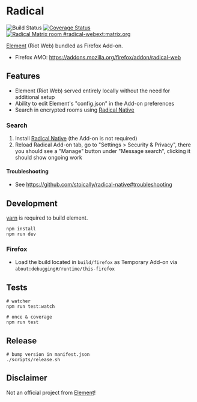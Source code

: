 # Radical

![Build Status](https://github.com/stoically/radical/workflows/build/badge.svg)
[![Coverage Status](https://coveralls.io/repos/github/stoically/radical/badge.svg?branch=master)](https://coveralls.io/github/stoically/radical?branch=master)
[![Radical Matrix room #radical-webext:matrix.org](https://img.shields.io/badge/matrix-%23radical--webext%3Amatrix.org-blue)](https://matrix.to/#/#radical-webext:matrix.org)

[Element](https://github.com/vector-im/riot-web) (Riot Web) bundled as Firefox Add-on.

- Firefox AMO: https://addons.mozilla.org/firefox/addon/radical-web

## Features

- Element (Riot Web) served entirely locally without the need for additional setup
- Ability to edit Element's "config.json" in the Add-on preferences
- Search in encrypted rooms using [Radical Native](https://github.com/stoically/radical-native#readme)

### Search

1. Install [Radical Native](https://github.com/stoically/radical-native#install) (the Add-on is not required)
2. Reload Radical Add-on tab, go to "Settings > Security & Privacy", there you should see a "Manage" button under "Message search", clicking it should show ongoing work

#### Troubleshooting

- See https://github.com/stoically/radical-native#troubleshooting


## Development

[yarn](https://yarnpkg.com/) is required to build element.

```shell
npm install
npm run dev
```

### Firefox

- Load the build located in `build/firefox` as Temporary Add-on via
  `about:debugging#/runtime/this-firefox`

## Tests

```shell
# watcher
npm run test:watch

# once & coverage
npm run test
```

## Release

```shell
# bump version in manifest.json
./scripts/release.sh
```

## Disclaimer

Not an official project from [Element](https://element.io/)!
